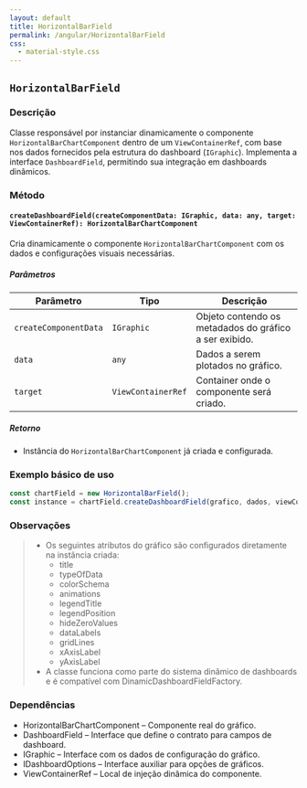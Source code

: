 ```yaml
---
layout: default
title: HorizontalBarField
permalink: /angular/HorizontalBarField
css:
  - material-style.css
---
```


## `HorizontalBarField`

### Descrição

Classe responsável por instanciar dinamicamente o componente `HorizontalBarChartComponent` dentro de um `ViewContainerRef`, com base nos dados fornecidos pela estrutura do dashboard (`IGraphic`). Implementa a interface `DashboardField`, permitindo sua integração em dashboards dinâmicos.

### Método

#### `createDashboardField(createComponentData: IGraphic, data: any, target: ViewContainerRef): HorizontalBarChartComponent`

Cria dinamicamente o componente `HorizontalBarChartComponent` com os dados e configurações visuais necessárias.

##### Parâmetros

| Parâmetro             | Tipo               | Descrição                                              |
| --------------------- | ------------------ | ------------------------------------------------------ |
| `createComponentData` | `IGraphic`         | Objeto contendo os metadados do gráfico a ser exibido. |
| `data`                | `any`              | Dados a serem plotados no gráfico.                     |
| `target`              | `ViewContainerRef` | Container onde o componente será criado.               |

##### Retorno

- Instância do `HorizontalBarChartComponent` já criada e configurada.

### Exemplo básico de uso

```ts
const chartField = new HorizontalBarField();
const instance = chartField.createDashboardField(grafico, dados, viewContainer);
```

### Observações

> - Os seguintes atributos do gráfico são configurados diretamente na instância criada:
>   - title
>   - typeOfData
>   - colorSchema
>   - animations
>   - legendTitle
>   - legendPosition
>   - hideZeroValues
>   - dataLabels
>   - gridLines
>   - xAxisLabel
>   - yAxisLabel
> - A classe funciona como parte do sistema dinâmico de dashboards e é compatível com DinamicDashboardFieldFactory.

### Dependências

- HorizontalBarChartComponent – Componente real do gráfico.
- DashboardField – Interface que define o contrato para campos de dashboard.
- IGraphic – Interface com os dados de configuração do gráfico.
- IDashboardOptions – Interface auxiliar para opções de gráficos.
- ViewContainerRef – Local de injeção dinâmica do componente.
